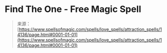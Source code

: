 <!--yml
category: 未分类
date: 2024-06-12 18:53:00
-->

# Find The One - Free Magic Spell

> 来源：[https://www.spellsofmagic.com/spells/love_spells/attraction_spells/14136/page.html#0001-01-01](https://www.spellsofmagic.com/spells/love_spells/attraction_spells/14136/page.html#0001-01-01)